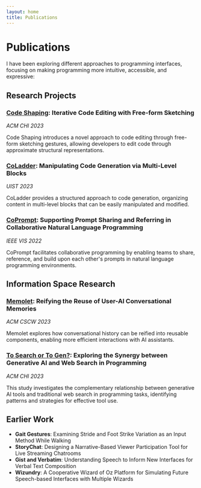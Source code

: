 ```yaml
---
layout: home
title: Publications
---
```


# Publications

I have been exploring different approaches to programming interfaces, focusing on making programming more intuitive, accessible, and expressive:

## Research Projects

### <a href="/publications/code-shaping" class="wiki-link">Code Shaping</a>: Iterative Code Editing with Free-form Sketching
*ACM CHI 2023*

Code Shaping introduces a novel approach to code editing through free-form sketching gestures, allowing developers to edit code through approximate structural representations.

### <a href="/publications/coladder" class="wiki-link">CoLadder</a>: Manipulating Code Generation via Multi-Level Blocks
*UIST 2023*

CoLadder provides a structured approach to code generation, organizing content in multi-level blocks that can be easily manipulated and modified.

### <a href="/publications/coprompt" class="wiki-link">CoPrompt</a>: Supporting Prompt Sharing and Referring in Collaborative Natural Language Programming
*IEEE VIS 2022*

CoPrompt facilitates collaborative programming by enabling teams to share, reference, and build upon each other's prompts in natural language programming environments.

## Information Space Research

### <a href="/publications/memolet" class="wiki-link">Memolet</a>: Reifying the Reuse of User-AI Conversational Memories
*ACM CSCW 2023*

Memolet explores how conversational history can be reified into reusable components, enabling more efficient interactions with AI assistants.

### <a href="/publications/search-or-gen" class="wiki-link">To Search or To Gen?</a>: Exploring the Synergy between Generative AI and Web Search in Programming
*ACM CHI 2023*

This study investigates the complementary relationship between generative AI tools and traditional web search in programming tasks, identifying patterns and strategies for effective tool use.

## Earlier Work

- **Gait Gestures**: Examining Stride and Foot Strike Variation as an Input Method While Walking
- **StoryChat**: Designing a Narrative-Based Viewer Participation Tool for Live Streaming Chatrooms
- **Gist and Verbatim**: Understanding Speech to Inform New Interfaces for Verbal Text Composition
- **Wizundry**: A Cooperative Wizard of Oz Platform for Simulating Future Speech-based Interfaces with Multiple Wizards 